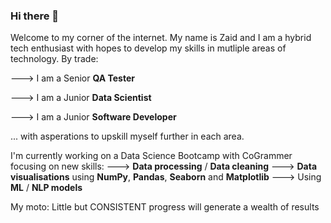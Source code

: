 ### Hi there 👋
Welcome to my corner of the internet.
My name is Zaid and I am a hybrid tech enthusiast with hopes to develop my skills in mutliple areas of technology.
By trade: 

---> I am a Senior **QA Tester**

---> I am a Junior **Data Scientist**

---> I am a Junior **Software Developer** 

... with asperations to upskill myself further in each area.

I'm currently working on a Data Science Bootcamp with CoGrammer focusing on new skills: 
---> **Data processing** / **Data cleaning**
---> **Data visualisations** using **NumPy**, **Pandas**, **Seaborn** and **Matplotlib**
---> Using **ML** / **NLP models**

My moto: Little but CONSISTENT progress will generate a wealth of results

<!--
**shmozee/shmozee** is a ✨ _special_ ✨ repository because its `README.md` (this file) appears on your GitHub profile.

Here are some ideas to get you started:

- 🔭 I’m currently working on ...
- 🌱 I’m currently learning ...
- 👯 I’m looking to collaborate on ...
- 🤔 I’m looking for help with ...
- 💬 Ask me about ...
- 📫 How to reach me: ...
- 😄 Pronouns: ...
- ⚡ Fun fact: ...
-->
